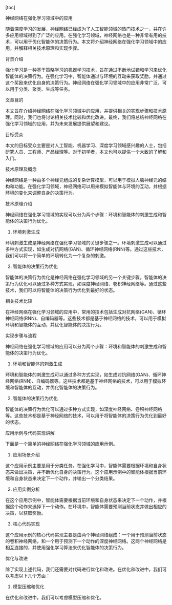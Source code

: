 
[toc]                    
                
                
神经网络在强化学习领域中的应用

随着深度学习的发展，神经网络已经成为了人工智能领域的热门技术之一，并在许多应用领域得到了广泛的应用。在强化学习领域，神经网络也是一种非常有用的技术，可以用于优化智能体的决策行为。本文将介绍神经网络在强化学习领域中的应用，并解释相关技术原理和实现步骤。

背景介绍

强化学习是一种基于策略学习的机器学习技术，旨在通过不断地试错和学习来优化智能体的决策行为。在强化学习中，智能体通过与环境的互动来获取奖励，并通过这个奖励来优化自身的决策行为。神经网络在强化学习领域中的应用非常广泛，可以用于分类、聚类、生成等任务。

文章目的

本文旨在介绍神经网络在强化学习领域中的应用，并提供相关的实现步骤和技术原理。同时，我们也将讨论相关技术比较和优化改进。最终，我们将总结神经网络在强化学习领域的应用，并为未来发展提供展望和建议。

目标受众

本文的目标受众主要是对人工智能、机器学习、深度学习领域感兴趣的人士，包括研究人员、工程师、产品经理等。对于初学者，本文也可以提供一个大致的了解和入门。

技术原理及概念

神经网络是一种由多个神经元组成的复杂计算模型，可以用于模拟人脑神经元的结构和功能。在强化学习领域，神经网络可以用来模拟智能体与环境的互动，并根据环境的变化来调整自身的决策行为。

技术原理介绍

神经网络在强化学习领域的实现可以分为两个步骤：环境和智能体的刺激生成和智能体的决策行为优化。

1. 环境刺激生成

环境刺激生成是神经网络在强化学习领域的关键步骤之一。环境刺激生成可以通过多种方式实现，如生成对抗网络(GAN)、循环神经网络(RNN)等。通过这些技术，我们可以将一个简单的环境转化为一个复杂的刺激。

2. 智能体的决策行为优化

智能体的决策行为优化是神经网络在强化学习领域的另一个关键步骤。智能体的决策行为优化可以通过多种方式实现，如深度神经网络、卷积神经网络等。通过这些技术，我们可以将智能体的决策行为优化到最好的状态。

相关技术比较

在神经网络在强化学习领域的应用中，常用的技术包括生成对抗网络(GAN)、循环神经网络(RNN)、自编码器等。这些技术都是基于神经网络的技术，可以用于模拟环境和智能体的互动，并优化智能体的决策行为。

实现步骤与流程

神经网络在强化学习领域的应用可以分为两个步骤：环境和智能体的刺激生成和智能体的决策行为优化。

1. 环境和智能体的刺激生成

环境和智能体的刺激生成可以通过多种方式实现，如生成对抗网络(GAN)、循环神经网络(RNN)、自编码器等。这些技术都是基于神经网络的技术，可以用于模拟环境和智能体的互动，并优化智能体的决策行为。

2. 智能体的决策行为优化

智能体的决策行为优化可以通过多种方式实现，如深度神经网络、卷积神经网络等。这些技术都是基于神经网络的技术，可以用于将智能体的决策行为优化到最好的状态。

应用示例与代码实现讲解

下面是一个简单的神经网络在强化学习领域的应用示例。

1. 应用场景介绍

这个应用示例主要是用于分类任务。在强化学习中，智能体需要根据环境和自身状态来做出决策，并不断优化自身的决策行为。这个应用示例中的智能体根据当前环境和自身状态来决定下一个动作，并输出一个分类结果。

2. 应用实例分析

在这个应用示例中，智能体需要根据当前环境和自身状态来决定下一个动作，并根据这个动作来选择下一个动作。在环境中，智能体需要预测当前状态并做出相应的决策，以获取奖励。

3. 核心代码实现

这个应用示例的核心代码实现主要是由两个神经网络组成：一个用于预测当前状态的卷积神经网络，和一个用于预测下一个动作的深度神经网络。这两个神经网络是相互连接的，并使用强化学习算法来优化智能体的决策行为。

优化与改进

除了实现上述代码，我们还需要对代码进行优化和改进。在优化和改进中，我们可以考虑以下几个方面：

1. 模型压缩和优化

在优化和改进中，我们可以考虑模型压缩和优化。

